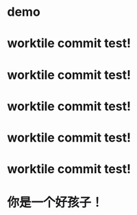 # demo
# worktile commit test!

# worktile commit test!

# worktile commit test!

# worktile commit test!

# worktile commit test!


# 你是一个好孩子！
